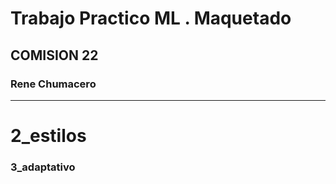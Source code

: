# Trabajo Practico ML . Maquetado
## COMISION 22
### Rene Chumacero
-----------------

# 2_estilos
### 3_adaptativo